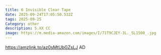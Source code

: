 ```yaml
---
title: 6 Invisible Clear Tape
date: 2025-09-24T17:05:50.532Z
tags: 2025-09-25
Category: other
description: 5.XX CC
image: https://m.media-amazon.com/images/I/71T9CJEY-3L._SL1500_.jpg
---
```

https://amzlink.to/az0sMtUbGZsLJ  AD